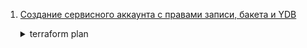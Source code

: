 1. [Создание сервисного аккаунта с правами записи, бакета и YDB](./sas3/)

    <details>
    <summary>terraform plan</summary>
      $ terraform plan
        
      Terraform used the selected providers to generate the following execution plan. Resource actions are indicated with the following symbols:
        + create
        
      Terraform will perform the following actions:
        
        # aws_dynamodb_table.diplomTable will be created
        + resource "aws_dynamodb_table" "diplomTable" {
            + arn              = (known after apply)
            + billing_mode     = "PAY_PER_REQUEST"
            + hash_key         = "LockID"
            + id               = (known after apply)
            + name             = "diplomTable"
            + read_capacity    = (known after apply)
            + region           = "ru-central1"
            + stream_arn       = (known after apply)
            + stream_label     = (known after apply)
            + stream_view_type = (known after apply)
            + tags_all         = (known after apply)
            + write_capacity   = (known after apply)
        
            + attribute {
                + name = "LockID"
                + type = "S"
              }
          }
        
        # yandex_iam_service_account.sa will be created
        + resource "yandex_iam_service_account" "sa" {
            + created_at  = (known after apply)
            + description = "diplom-sa"
            + folder_id   = (sensitive value)
            + id          = (known after apply)
            + name        = "diplom"
          }
        
        # yandex_iam_service_account_static_access_key.sa-static-key will be created
        + resource "yandex_iam_service_account_static_access_key" "sa-static-key" {
            + access_key                   = (known after apply)
            + created_at                   = (known after apply)
            + description                  = "static access key for object storage"
            + encrypted_secret_key         = (known after apply)
            + id                           = (known after apply)
            + key_fingerprint              = (known after apply)
            + output_to_lockbox_version_id = (known after apply)
            + secret_key                   = (sensitive value)
            + service_account_id           = (known after apply)
          }
        
        # yandex_resourcemanager_folder_iam_member.sa-editor will be created
        + resource "yandex_resourcemanager_folder_iam_member" "sa-editor" {
            + folder_id = (sensitive value)
            + id        = (known after apply)
            + member    = (known after apply)
            + role      = "editor"
          }
        
        # yandex_storage_bucket.diplom_bucket will be created
        + resource "yandex_storage_bucket" "diplom_bucket" {
            + access_key            = (known after apply)
            + bucket                = "kirsanov-diplom_bucket"
            + bucket_domain_name    = (known after apply)
            + default_storage_class = (known after apply)
            + folder_id             = (known after apply)
            + force_destroy         = false
            + id                    = (known after apply)
            + secret_key            = (sensitive value)
            + website_domain        = (known after apply)
            + website_endpoint      = (known after apply)
          }
        
        # yandex_ydb_database_serverless.diplom-ydb will be created
        + resource "yandex_ydb_database_serverless" "diplom-ydb" {
            + created_at            = (known after apply)
            + database_path         = (known after apply)
            + deletion_protection   = false
            + document_api_endpoint = (known after apply)
            + folder_id             = (known after apply)
            + id                    = (known after apply)
            + location_id           = "ru-central1"
            + name                  = "diplom-ydb"
            + sleep_after           = 0
            + status                = (known after apply)
            + tls_enabled           = (known after apply)
            + ydb_api_endpoint      = (known after apply)
            + ydb_full_endpoint     = (known after apply)
        
            + serverless_database {
                + enable_throttling_rcu_limit = false
                + provisioned_rcu_limit       = (known after apply)
                + storage_size_limit          = 1
                + throttling_rcu_limit        = (known after apply)
              }
          }
        
      Plan: 6 to add, 0 to change, 0 to destroy.
        
      Changes to Outputs:
        + access_key = (sensitive value)
        + dynamodb   = (sensitive value)
        + secret_key = (sensitive value)
        
      ────────────────────────────────────────────────────────────────────────────────────────────────────────────────────────────────────────────────────────────────────────────    ──────────────────────────────────────────────────── 
        
      Note: You didn't use the -out option to save this plan, so Terraform can't guarantee to take exactly these actions if you run "terraform apply" now.
    </details>
